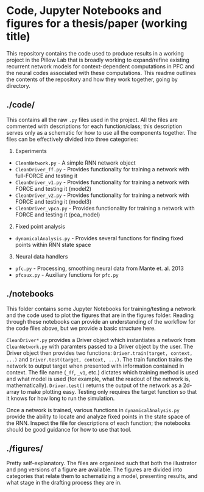 # Code, Jupyter Notebooks and figures for a thesis/paper (working title)

This repository contains the code used to produce results in a working project in the Pillow Lab that is broadly working to expand/refine existing recurrent network models for context-dependent computations in PFC and the neural codes associated with these computations. This readme outlines the contents of the repository and how they work together, going by directory.

## ./code/
This contains all the raw `.py` files used in the project. All the files are commented with descriptions for each function/class; this description serves only as a schematic for how to use all the components together. The files can be effectively divided into three categories:

1. Experiments
  - `CleanNetwork.py` - A simple RNN network object
  - `CleanDriver_ff.py` - Provides functionality for training a network with full-FORCE and testing it
  - `CleanDriver_v1.py` - Provides functionality for training a network with FORCE and testing it (model2)
  - `CleanDriver_v2.py` - Provides functionality for training a network with FORCE and testing it (model3)
  - `CleanDriver_vpca.py` - Provides functionality for training a network with FORCE and testing it (pca_model)
2. Fixed point analysis
  - `dynamicalAnalysis.py` - Provides several functions for finding fixed points within RNN state space
3. Neural data handlers
  - `pfc.py` - Processing, smoothing neural data from Mante et. al. 2013
  - `pfcaux.py` - Auxiliary functions for `pfc.py`

## ./notebooks
This folder contains some Jupyter Notebooks for training/testing a network and the code used to plot the figures that are in the figures folder. Reading through these notebooks can provide an understanding of the workflow for the code files above, but we provide a basic structure here.

`CleanDriver*.py` provides a Driver object which instantiates a network from `CleanNetwork.py` with paramters passed to a Driver object by the user. The Driver object then provides two functions: `Driver.train(target, context, ...)` and `Driver.test(target, context, ...)`. The train function trains the network to output target when presented with information contained in context. The file name (`_ff`, `_v1`, etc.) dictates which training method is used and what model is used (for
example, what the readout of the network is, mathematically). `Driver.test()` returns the output of the network as a 2d-array to make plotting easy. Testing only requires the target function so that it knows for how long to run the simulation. 

Once a network is trained, various functions in `dynamicalAnalysis.py` provide the ability to locate and analyze fixed points in the state space of the RNN. Inspect the file for descriptions of each function; the notebooks should be good guidance for how to use that tool.

## ./figures/
Pretty self-explanatory. The files are organized such that both the illustrator and png versions of a figure are available. The figures are divided into categories that relate them to schematizing a model, presenting results, and what stage in the drafting process they are in.


